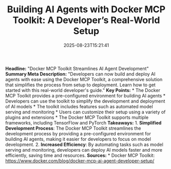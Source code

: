 ﻿---
title: "Building AI Agents with Docker MCP Toolkit: A Developer’s Real-World Setup"
date: "2025-08-23T15:21:41"
category: "Markets"
summary: ""
slug: "building ai agents with docker mcp toolkit a developers real"
source_urls:
  - "https://www.docker.com/blog/docker-mcp-ai-agent-developer-setup/"
seo:
  title: "Building AI Agents with Docker MCP Toolkit: A Developer’s Real-World Setup | Hash n Hedge"
  description: ""
  keywords: ["news", "markets", "brief"]
---
**Headline:** "Docker MCP Toolkit Streamlines AI Agent Development"  **Summary Meta Description:** "Developers can now build and deploy AI agents with ease using the Docker MCP Toolkit, a comprehensive solution that simplifies the process from setup to deployment. Learn how to get started with this real-world developer's guide."  **Key Points:**  * The Docker MCP Toolkit provides a pre-configured environment for building AI agents * Developers can use the toolkit to simplify the development and deployment of AI models * The toolkit includes features such as automated model serving and monitoring * Users can customize their setup using a variety of plugins and extensions * The Docker MCP Toolkit supports multiple frameworks, including TensorFlow and PyTorch  **Takeaways:**  1. **Simplified Development Process**: The Docker MCP Toolkit streamlines the development process by providing a pre-configured environment for building AI agents, making it easier for developers to focus on model development. 2. **Increased Efficiency**: By automating tasks such as model serving and monitoring, developers can deploy AI models faster and more efficiently, saving time and resources.  **Sources:**  * Docker MCP Toolkit: https://www.docker.com/blog/docker-mcp-ai-agent-developer-setup/ 
